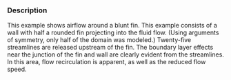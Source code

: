 ### Description

This example shows airflow around a blunt fin. This example consists of a wall with half a rounded fin projecting into the fluid flow. (Using arguments of symmetry, only half of the domain was modeled.) Twenty-five streamlines are released upstream of the fin. The boundary layer effects near the junction of the fin and wall are clearly evident from the streamlines. In this area, flow recirculation is apparent, as well as the reduced flow speed.
